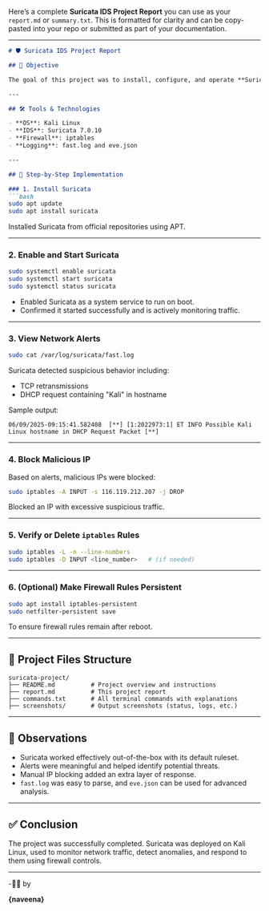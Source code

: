 Here’s a complete **Suricata IDS Project Report** you can use as your `report.md` or `summary.txt`. This is formatted for clarity and can be copy-pasted into your repo or submitted as part of your documentation.

---

````markdown
# 🛡️ Suricata IDS Project Report

## 🎯 Objective

The goal of this project was to install, configure, and operate **Suricata**, an open-source **Network Intrusion Detection System (NIDS)**, on **Kali Linux** to monitor and respond to suspicious network activity.

---

## 🛠️ Tools & Technologies

- **OS**: Kali Linux
- **IDS**: Suricata 7.0.10
- **Firewall**: iptables
- **Logging**: fast.log and eve.json

---

## 🔧 Step-by-Step Implementation

### 1. Install Suricata
```bash
sudo apt update
sudo apt install suricata
````

Installed Suricata from official repositories using APT.

---

### 2. Enable and Start Suricata

```bash
sudo systemctl enable suricata
sudo systemctl start suricata
sudo systemctl status suricata
```

* Enabled Suricata as a system service to run on boot.
* Confirmed it started successfully and is actively monitoring traffic.

---

### 3. View Network Alerts

```bash
sudo cat /var/log/suricata/fast.log
```

Suricata detected suspicious behavior including:

* TCP retransmissions
* DHCP request containing "Kali" in hostname

Sample output:

```
06/09/2025-09:15:41.582408  [**] [1:2022973:1] ET INFO Possible Kali Linux hostname in DHCP Request Packet [**]
```

---

### 4. Block Malicious IP

Based on alerts, malicious IPs were blocked:

```bash
sudo iptables -A INPUT -s 116.119.212.207 -j DROP
```

Blocked an IP with excessive suspicious traffic.

---

### 5. Verify or Delete `iptables` Rules

```bash
sudo iptables -L -n --line-numbers
sudo iptables -D INPUT <line_number>   # (if needed)
```

---

### 6. (Optional) Make Firewall Rules Persistent

```bash
sudo apt install iptables-persistent
sudo netfilter-persistent save
```

To ensure firewall rules remain after reboot.

---

## 📂 Project Files Structure

```
suricata-project/
├── README.md          # Project overview and instructions
├── report.md          # This project report
├── commands.txt       # All terminal commands with explanations
├── screenshots/       # Output screenshots (status, logs, etc.)
```

---

## 📌 Observations

* Suricata worked effectively out-of-the-box with its default ruleset.
* Alerts were meaningful and helped identify potential threats.
* Manual IP blocking added an extra layer of response.
* `fast.log` was easy to parse, and `eve.json` can be used for advanced analysis.

---

## ✅ Conclusion

The project was successfully completed. Suricata was deployed on Kali Linux, used to monitor network traffic, detect anomalies, and respond to them using firewall controls.

---

 -👨‍💻 by

**\{naveena}**
